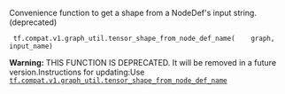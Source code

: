 Convenience function to get a shape from a NodeDef's input string. (deprecated)

```
 tf.compat.v1.graph_util.tensor_shape_from_node_def_name(    graph,    input_name) 
```


**Warning:**  THIS FUNCTION IS DEPRECATED. It will be removed in a future version.Instructions for updating:Use [ `tf.compat.v1.graph_util.tensor_shape_from_node_def_name` ](https://tensorflow.google.cn/api_docs/python/tf/compat/v1/graph_util/tensor_shape_from_node_def_name)

